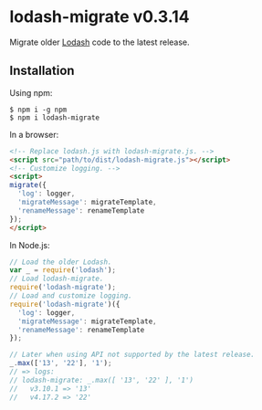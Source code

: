 # lodash-migrate v0.3.14

Migrate older [Lodash](https://lodash.com/) code to the latest release.

## Installation

Using npm:

```shell
$ npm i -g npm
$ npm i lodash-migrate
```

In a browser:
```html
<!-- Replace lodash.js with lodash-migrate.js. -->
<script src="path/to/dist/lodash-migrate.js"></script>
<!-- Customize logging. -->
<script>
migrate({
  'log': logger,
  'migrateMessage': migrateTemplate,
  'renameMessage': renameTemplate
});
</script>
```

In Node.js:
```js
// Load the older Lodash.
var _ = require('lodash');
// Load lodash-migrate.
require('lodash-migrate');
// Load and customize logging.
require('lodash-migrate')({
  'log': logger,
  'migrateMessage': migrateTemplate,
  'renameMessage': renameTemplate
});

// Later when using API not supported by the latest release.
_.max(['13', '22'], '1');
// => logs:
// lodash-migrate: _.max([ '13', '22' ], '1')
//   v3.10.1 => '13'
//   v4.17.2 => '22'
```
